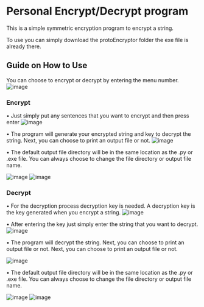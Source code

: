 # Personal Encrypt/Decrypt program

This is a simple symmetric encryption program to encrypt a string.

To use you can simply download the protoEncryptor folder the exe file is already there.

## Guide on How to Use

You can choose to encrypt or decrypt by entering the menu number.
![image](https://github.com/yodhasu/Code-Archive/assets/127666231/0fc87e1a-cb72-42e1-8316-cc3bb279fc43)



### Encrypt

• Just simply put any sentences that you want to encrypt and then press enter
![image](https://github.com/yodhasu/Code-Archive/assets/127666231/0eb12d46-5d1e-412e-b276-acc61add87ef)


• The program will generate your encrypted string and key to decrypt the string. Next, you can choose to print an output file or not.
![image](https://github.com/yodhasu/Code-Archive/assets/127666231/6510000e-3036-4b9e-abb2-006f3c0d577e)





• The default output file directory will be in the same location as the .py or .exe file. You can always choose to change the file directory or output file name.

![image](https://github.com/yodhasu/Code-Archive/assets/127666231/217bf64c-51dd-452a-bd43-359d97dc2c0c)
![image](https://github.com/yodhasu/Code-Archive/assets/127666231/eb01d766-116f-4d20-b162-d5e16db10c72)





### Decrypt

• For the decryption process decryption key is needed. A decryption key is the key generated when you encrypt a string.
![image](https://github.com/yodhasu/Code-Archive/assets/127666231/2928d6fb-357a-44fb-96aa-2dd8cf88a460)


• After entering the key just simply enter the string that you want to decrypt.
![image](https://github.com/yodhasu/Code-Archive/assets/127666231/31ff3fa6-f759-4f8e-8aaf-9c9b4bf6dce6)


• The program will decrypt the string. Next, you can choose to print an output file or not. Next, you can choose to print an output file or not.

![image](https://github.com/yodhasu/Code-Archive/assets/127666231/06d7b6d0-c951-43ee-b604-c0a529e79b2b)


• The default output file directory will be in the same location as the .py or .exe file. You can always choose to change the file directory or output file name.


![image](https://github.com/yodhasu/Code-Archive/assets/127666231/217bf64c-51dd-452a-bd43-359d97dc2c0c)
![image](https://github.com/yodhasu/Code-Archive/assets/127666231/eb01d766-116f-4d20-b162-d5e16db10c72)

